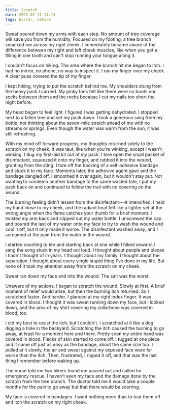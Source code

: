 ```yaml
---
title: Scratch
date: 2022-02-11 11:13
tags: horror, nature
---
```


Sweat poured down my arms with each step. No amount of tree coverage will save you from the humidity. Focused on my footing, a tree branch smacked me across my right cheek. I immediately became aware of the difference between my right and left cheek muscles, like when you get a filling in one tooth and can't stop running your tongue along it.

I couldn't focus on hiking. The area where the branch hit me began to itch. I had no mirror, no phone, no way to inspect it. I ran my finger over my cheek. A clear puss covered the tip of my finger.

I kept hiking, trying to put the scratch behind me. My shoulders stung from the heavy pack I carried. My pinky toes felt like there were no boots nor socks between them and the rocks because I cut my nails too short the night before.

My head began to feel light. I figured I was getting dehydrated. I stopped next to a fallen tree and set my pack down. I took a generous swig from my bottle, not thinking about the seven-mile stretch ahead of me with no streams or springs. Even though the water was warm from the sun, it was still refreshing.

With my mind off forward progress, my thoughts returned solely to the scratch on my cheek. It was taut, like when you're winking, except I wasn't winking. I dug my first-aid kit out of my pack. I tore open the small packet of disinfectant, squeezed it onto my finger, and rubbed it into the wound, grunting from the sting. I tore off the backing of a self-adhesive bandage and stuck it to my face. Moments later, the adhesive agent gave and the bandage dangled off. I smoothed it over again, but it wouldn't stay put. Not wanting to condemn another bandage to the same wasted fate, I put my pack back on and continued to follow the trail with no covering on the wound.

The burning feeling didn't lessen from the disinfectant---it intensified. I held my hand close to my cheek, and the radiant heat felt like a lighter set at the wrong angle when the flame catches your thumb for a brief moment. I twisted my arm back and slipped out my water bottle. I unscrewed the cap and poured the last of my water onto my face to try to wash the wound and cool it off, but it only made it worse. The disinfectant washed away, and I screamed at the pain from the water in the wound.

I started counting to ten and starting back at one while I hiked onward. I sang the song stuck in my head out loud. I thought about people and places I hadn't thought of in years. I thought about my family. I thought about the separation. I thought about every single stupid thing I've done in my life. But none of it took my attention away from the scratch on my cheek.

Sweat ran down my face and into the wound. The salt was the worst.

Unaware of my actions, I began to scratch the wound. Slowly at first. A brief moment of relief would arise, but then the burning itch returned. So I scratched faster. And harder. I glanced at my right index finger. It was covered in blood. I thought it was sweat running down my face, but I looked down, and the area of my shirt covering my collarbone was covered in blood, too.

I did my best to resist the itch, but I couldn't. I scratched at it like a dog digging a hole in the backyard. Scratching the itch caused the burning to go away, at least for a moment here and there. Pretty soon my entire hand was covered in blood. Flecks of skin started to come off. I tugged at one piece and it came off just as easy as the bandage, about the same size too. I pulled at it slowly, the air and sweat against my exposed face were far worse than the itch. Then, frustrated, I ripped it off, and that was the last thing I remember before waking up.

The nurse told me two hikers found me passed out and called for emergency rescue. I haven't seen my face and the damage done by the scratch from the tree branch. The doctor told me it would take a couple months for the pain to go away but that there would be scarring.

My face is covered in bandages. I want nothing more than to tear them off and itch the scratch on my right cheek.
